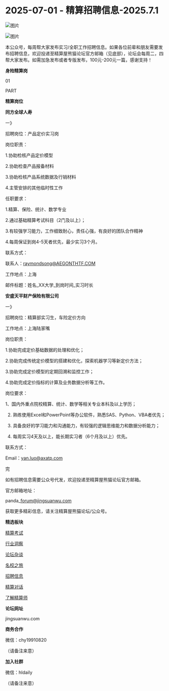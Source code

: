 # 2025-07-01 - 精算招聘信息-2025.7.1

![图片](https://mmbiz.qpic.cn/mmbiz_jpg/PVTr5cqOmdsiaicIRGthO3IhpdkibrFUWVU1xAtP9ZY24c0vAhCVJo55thjfrfia19NvibyVvich2UW9I8vGCty5LxNw/640?wx_fmt=jpeg&tp=webp&wxfrom=5&wx_lazy=1)

![图片](https://mmbiz.qpic.cn/mmbiz_png/7QRTvkK2qC63c02mKcsfAaJ8sNcicTvg22UkHHibvKiasFS9FS6E4FeV0Dibe7as7h4tm8p7EfNfI06adlGbL2icYjw/640?wx_fmt=png&tp=webp&wxfrom=5&wx_lazy=1)

本公众号，每周帮大家发布实习/全职工作招聘信息。如果各位前辈和朋友需要发布招聘信息，欢迎投递至精算屋熊猫论坛官方邮箱（见底部），论坛会每周二，四帮大家发布。如需加急发布或者专版发布，100元-200元一篇，感谢支持！

**身险精算岗**

01

PART

**精算岗位**

****同方全球人寿****

一》

招聘岗位：产品定价实习岗

岗位职责：

1.协助检核产品定价模型

2.协助检查产品报备材料

3.协助检核产品系统数据及行销材料

4.主管安排的其他临时性工作

任职要求：

1.精算、保险、统计、数学专业

2.通过基础精算考试科目（2门及以上）；

3.有较强学习能力，工作细致耐心，责任心强，有良好的团队合作精神

4.每周保证到岗4-5天者优先，最少实习3个月。

联系方式：

联系人：raymondsong@AEGONTHTF.COM

工作地点：上海

邮件标题：姓名\_XX大学\_到岗时间\_实习时长

**安盛天平财产保险有限公司**

一》

招聘岗位：精算部实习生，车险定价方向

工作地点：上海陆家嘴

岗位职责：

1.协助完成定价基础数据的处理和优化；

2.协助完成传统定价模型的搭建和优化，探索机器学习等新定价方法；

3.协助完成定价模型的定期回溯和监控工作；

4.协助完成定价指标的计算及业务数据分析等工作。

岗位要求：

1、国内外重点院校精算、统计、数学等相关专业本科及以上学历；

2. 熟练使用Excel和PowerPoint等办公软件，熟悉SAS、Python、VBA者优先；

3. 具备良好的学习能力和沟通能力，有较强的逻辑思维能力和数据分析能力；

4. 每周实习4天及以上，能长期实习者（6个月及以上）优先。

联系方式：

Email：yan.luo@axatp.com



完

如有招聘信息需要公众号代发，欢迎投递至精算屋熊猫论坛官方邮箱。

官方邮箱地址：

panda\_forum@jingsuanwu.com

获取更多精彩信息，请关注精算屋熊猫论坛/公众号。

**精选板块**

[精算考试](https://mp.weixin.qq.com/mp/appmsgalbum?__biz=Mzg5NzkwMTMzMA==&action=getalbum&album_id=2804960172988448769#wechat_redirect)

[行业洞察](https://mp.weixin.qq.com/mp/appmsgalbum?__biz=Mzg5NzkwMTMzMA==&action=getalbum&album_id=2804965799378829313#wechat_redirect)

[论坛杂谈](https://mp.weixin.qq.com/mp/appmsgalbum?__biz=Mzg5NzkwMTMzMA==&action=getalbum&album_id=2804979947286315009#wechat_redirect)

[名校之旅](https://mp.weixin.qq.com/mp/appmsgalbum?__biz=Mzg5NzkwMTMzMA==&action=getalbum&album_id=2804975288236654595#wechat_redirect)

[招聘信息](https://mp.weixin.qq.com/mp/appmsgalbum?__biz=Mzg5NzkwMTMzMA==&action=getalbum&album_id=2809916434738069507#wechat_redirect)

[精算对话](https://mp.weixin.qq.com/mp/appmsgalbum?__biz=Mzg5NzkwMTMzMA==&action=getalbum&album_id=3028246288796221446#wechat_redirect)

[了解精算师](https://mp.weixin.qq.com/mp/appmsgalbum?__biz=Mzg5NzkwMTMzMA==&action=getalbum&album_id=2804971247444180995#wechat_redirect)

**论坛网址**

jingsuanwu.com

**商务合作**

微信：chy19910820

（请备注来意）

**加入社群**

微信：hldaily

（请备注来意）